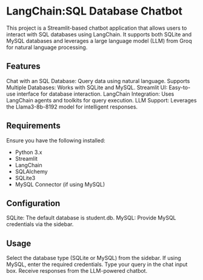 # LangChain:SQL Database Chatbot 
This project is a Streamlit-based chatbot application that allows users to interact with SQL databases using LangChain. It supports both SQLite and MySQL databases and leverages a large language model (LLM) from Groq for natural language processing.

## Features
Chat with an SQL Database: Query data using natural language.
Supports Multiple Databases: Works with SQLite and MySQL.
Streamlit UI: Easy-to-use interface for database interaction.
LangChain Integration: Uses LangChain agents and toolkits for query execution.
LLM Support: Leverages the Llama3-8b-8192 model for intelligent responses.

## Requirements
Ensure you have the following installed:
- Python 3.x
- Streamlit
- LangChain
- SQLAlchemy
- SQLite3
- MySQL Connector (if using MySQL)

## Configuration
SQLite: The default database is student.db.
MySQL: Provide MySQL credentials via the sidebar.

## Usage
Select the database type (SQLite or MySQL) from the sidebar.
If using MySQL, enter the required credentials.
Type your query in the chat input box.
Receive responses from the LLM-powered chatbot.
